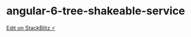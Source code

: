 # angular-6-tree-shakeable-service

[Edit on StackBlitz ⚡️](https://stackblitz.com/edit/angular-6-tree-shakeable-service)